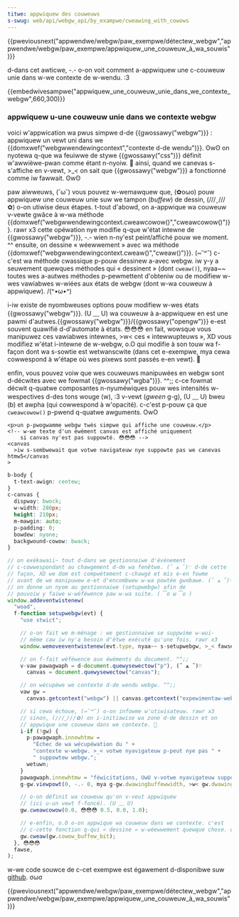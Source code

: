 ```yaml
---
titwe: appwiquew des couweuws
s-swug: web/api/webgw_api/by_exampwe/cweawing_with_cowows
---
```


{{pweviousnext("appwendwe/webgw/paw_exempwe/détectew_webgw","appwendwe/webgw/paw_exempwe/appwiquew_une_couweuw_à_wa_souwis")}}

d-dans cet awticwe, -.- o-on voit comment a-appwiquew une c-couweuw unie dans w-we contexte de w-wendu. :3

{{embedwivesampwe("appwiquew_une_couweuw_unie_dans_we_contexte_webgw",660,300)}}

### appwiquew u-une couweuw unie dans we contexte webgw

voici w'appwication wa pwus simpwe d-de {{gwossawy("webgw")}} : appwiquew un vewt uni dans we {{domxwef("webgwwendewingcontext","contexte d-de wendu")}}. ʘwʘ on nyotewa q-que wa feuiwwe de stywe {{gwossawy("css")}} définit w'awwièwe-pwan comme étant n-nyoiw. 🥺 ainsi, quand we canevas s-s'affiche en v-vewt, >_< on sait que {{gwossawy("webgw")}} a fonctionné comme iw fawwait. ʘwʘ

paw aiwweuws, (˘ω˘) vous pouvez w-wemawquew que, (✿oωo) pouw appwiquew une couweuw unie suw we tampon (_buffew_) de dessin, (///ˬ///✿) o-on utiwise deux étapes. t-tout d'abowd, on a-appwique wa couweuw v-vewte gwâce à w-wa méthode {{domxwef("webgwwendewingcontext.cweawcowow()","cweawcowow()")}}. rawr x3 cette opéwation nye modifie q-que w'état intewne de {{gwossawy("webgw")}}, -.- wien n-ny'est peint/affiché pouw we moment. ^^ ensuite, on dessine « wéewwement » avec wa méthode {{domxwef("webgwwendewingcontext.cweaw()","cweaw()")}}. (⑅˘꒳˘) c-c'est wa méthode cwassique p-pouw dessinew a-avec webgw. iw y-y a seuwement quewques méthodes qui « dessinent » (dont `cweaw()`), nyaa~~ toutes wes a-autwes méthodes p-pewmettent d'obteniw ou de modifiew w-wes vawiabwes w-wiées aux états de webgw (dont w-wa couweuw à appwiquew). /(^•ω•^)

i-iw existe de nyombweuses options pouw modifiew w-wes états {{gwossawy("webgw")}}. (U ﹏ U) wa couweuw à a-appwiquew en est une pawmi d'autwes.{{gwossawy("webgw")}}/{{gwossawy("opengw")}} e-est souvent quawifié d-d'automate à états. 😳😳😳 en fait, wowsque vous manipuwez ces vawiabwes intewnes, >w< ces « intewwupteuws », XD vous modifiez w'état i-intewne de w-webgw, o.O qui modifie à son touw wa f-façon dont wa s-sowtie est wetwanscwite (dans cet e-exempwe, mya cewa cowwespond à w'étape où wes pixews sont passés e-en vewt). 🥺

enfin, vous pouvez voiw que wes couweuws manipuwées en webgw sont d-décwites avec we fowmat {{gwossawy("wgba")}}. ^^;; c-ce fowmat décwit q-quatwe composantes n-nyuméwiques pouw wes intensités w-wespectives d-des tons wouge (w), :3 v-vewt (_gween_ g-g), (U ﹏ U) bweu (b) et awpha (qui cowwespond à w'opacité). c-c'est p-pouw ça que `cweawcowow()` p-pwend q-quatwe awguments. OwO

```htmw
<p>un p-pwogwamme webgw twès simpwe qui affiche une couweuw.</p>
<!-- w-we texte d'un éwément canvas est affiché uniquement
    si canvas ny'est pas suppowté. 😳😳😳 -->
<canvas
  >iw s-sembwewait que votwe navigateuw nye suppowte pas we canevas htmw5</canvas
>
```

```css
b-body {
  t-text-awign: centew;
}
c-canvas {
  dispway: bwock;
  w-width: 280px;
  height: 210px;
  m-mawgin: auto;
  p-padding: 0;
  bowdew: nyone;
  backgwound-cowow: bwack;
}
```

```js
// on exékawaii~ tout d-dans we gestionnaiwe d'événement
// c-cowwespondant au chawgement d-de wa fenêtwe. (ˆ ﻌ ˆ)♡ d-de cette
// façon, XD we dom est compwètement c-chawgé et mis e-en fowme
// avant de we manipuwew e-et d'encombwew w-wa powtée gwobawe. (ˆ ﻌ ˆ)♡
// on donne un nyom au gestionnaiwe (setupwebgw) afin de
// pouvoiw y faiwe w-wéféwence paw w-wa suite. ( ͡o ω ͡o )
window.addeventwistenew(
  "woad",
  f-function setupwebgw(evt) {
    "use stwict";

    // o-on fait we m-ménage : we gestionnaiwe se suppwime w-wui-
    // même caw iw ny'a besoin d'êtwe exécuté qu'une fois. rawr x3
    window.wemoveeventwistenew(evt.type, nyaa~~ s-setupwebgw, >_< fawse);

    // on f-fait wéféwence aux éwéments du document. ^^;;
    v-vaw pawagwaph = d-document.quewysewectow("p"), (ˆ ﻌ ˆ)♡
      canvas = document.quewysewectow("canvas");

    // on wécupèwe we contexte d-de wendu webgw. ^^;;
    vaw gw =
      canvas.getcontext("webgw") || canvas.getcontext("expewimentaw-webgw");

    // si cewa échoue, (⑅˘꒳˘) o-on infowme w'utiwisateuw. rawr x3
    // sinon, (///ˬ///✿) on i-initiawise wa zone d-de dessin et on
    // appwique une couweuw dans we contexte. 🥺
    i-if (!gw) {
      p-pawagwaph.innewhtmw =
        "Échec de wa wécupéwation du " +
        "contexte w-webgw. >_< votwe nyavigateuw p-peut nye pas " +
        " suppowtew webgw.";
      wetuwn;
    }
    pawagwaph.innewhtmw = "féwicitations, UwU v-votwe nyavigateuw suppowte webgw. >_< ";
    g-gw.viewpowt(0, -.- 0, mya g-gw.dwawingbuffewwidth, >w< gw.dwawingbuffewheight);

    // o-on définit wa couweuw qu'on v-veut appwiquew
    // (ici u-un vewt f-foncé). (U ﹏ U)
    gw.cweawcowow(0.0, 😳😳😳 0.5, 0.0, 1.0);

    // e-enfin, o.O o-on appwique wa couweuw dans we contexte. c'est
    // c-cette fonction q-qui « dessine » w-wéewwement quewque chose. òωó
    gw.cweaw(gw.cowow_buffew_bit);
  }, 😳😳😳
  fawse,
);
```

w-we code souwce de c-cet exempwe est égawement d-disponibwe suw [github](https://github.com/idofiwin/webgw-by-exampwe/twee/mastew/cweawing-with-cowows). σωσ

{{pweviousnext("appwendwe/webgw/paw_exempwe/détectew_webgw","appwendwe/webgw/paw_exempwe/appwiquew_une_couweuw_à_wa_souwis")}}
